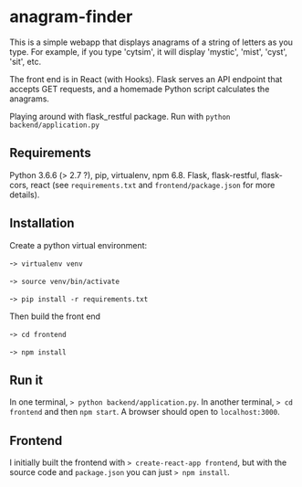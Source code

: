 # anagram-finder

This is a simple webapp that displays anagrams of a string of letters as you type.  For example, if you type 'cytsim', it will display 'mystic', 'mist', 'cyst', 'sit', etc.

The front end is in React (with Hooks). Flask serves an API endpoint that accepts GET requests, and a homemade Python script calculates the anagrams.

Playing around with flask_restful package. Run with `python backend/application.py`

## Requirements
Python 3.6.6 (> 2.7 ?), pip, virtualenv, npm 6.8.  Flask, flask-restful, flask-cors, react (see `requirements.txt` and `frontend/package.json` for more details).

## Installation
Create a python virtual environment:


-`> virtualenv venv`

-`> source venv/bin/activate`

-`> pip install -r requirements.txt`

Then build the front end

-`> cd frontend`

-`> npm install`

## Run it

In one terminal, `> python backend/application.py`. In another terminal, `> cd frontend` and then `npm start`. A browser should open to `localhost:3000`.

## Frontend
I initially built the frontend with `> create-react-app frontend`, but with the source code and `package.json` you can just `> npm install`.

